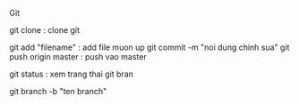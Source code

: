 Git

git clone : clone git

git add "filename"  : add file muon up
git commit -m  "noi dung chinh sua"
git push origin master   : push vao master

git status : xem trang thai
git bran

git branch -b "ten branch"
